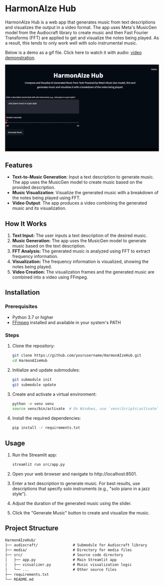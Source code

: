 # HarmonAIze Hub

HarmonAIze Hub is a web app that generates music from text descriptions and visualizes the output in a video format. The app uses Meta's MusicGen model from the Audiocraft library to create music and then Fast Fourier Transforms (FFT) are applied to get and visualize the notes being played. As a result, this tends to only work well with solo instrumental music.

Below is a demo as a gif file. Click here to watch it with audio: [video demonstration](media/HarmonAIze_Hub_Video_Example.mp4).

![Streamlit Screenshot](media/HarmonAIze_Hub_Demo.gif)

## Features

- **Text-to-Music Generation**: Input a text description to generate music. The app uses the MusicGen model to create music based on the provided description.
- **Music Visualization**: Visualize the generated music with a breakdown of the notes being played using FFT.
- **Video Output**: The app produces a video combining the generated music and its visualization.

## How It Works

1. **Text Input:** The user inputs a text description of the desired music.
2. **Music Generation:** The app uses the MusicGen model to generate music based on the text description.
3. **FFT Analysis:** The generated music is analyzed using FFT to extract frequency information.
4. **Visualization:** The frequency information is visualized, showing the notes being played.
5. **Video Creation:** The visualization frames and the generated music are combined into a video using FFmpeg.

## Installation

### Prerequisites

- Python 3.7 or higher
- [FFmpeg](https://ffmpeg.org/download.html) installed and available in your system's PATH

### Steps

1. Clone the repository:

   ```sh
   git clone https://github.com/yourusername/HarmonAIzeHub.git
   cd HarmonAIzeHub
   ```

2. Initialize and update submodules:

    ```sh
    git submodule init
    git submodule update
    ```

3. Create and activate a virtual environment:

    ```sh
    python -m venv venv
    source venv/bin/activate  # On Windows, use `venv\Scripts\activate`
    ```

4. Install the required dependencies:

    ```sh
    pip install -r requirements.txt
    ```

## Usage

1. Run the Streamlit app:

    ```sh
    streamlit run src/app.py
    ```

2. Open your web browser and navigate to http://localhost:8501.

3. Enter a text description to generate music. For best results, use descriptions that specify solo instruments (e.g., "solo piano in a jazz style").

4. Adjust the duration of the generated music using the slider.

5. Click the "Generate Music" button to create and visualize the music.

## Project Structure

```
HarmonAIzeHub/
├── audiocraft/                # Submodule for Audiocraft library
├── media/                     # Directory for media files
├── src/                       # Source code directory
│   ├── app.py                 # Main Streamlit app
│   ├── visualizer.py          # Music visualization logic
│   └── ...                    # Other source files
├── requirements.txt
└── README.md
```
